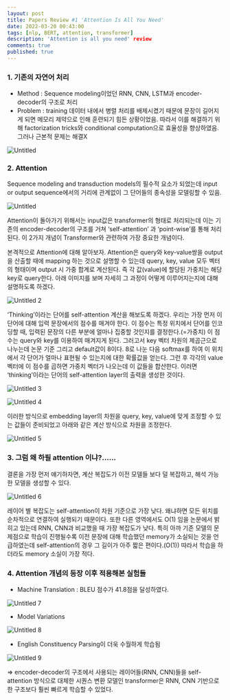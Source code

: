 ```yaml
---
layout: post
title: Papers Review #1 'Attention Is All You Need'
date: 2022-03-20 00:43:00
tags: [nlp, BERT, attention, transformer]
description: 'Attention is all you need' review
comments: true
published: true
---
```



### 1. 기존의 자연어 처리

- Method : Sequence modeling이었던 RNN, CNN, LSTM과 encoder-decoder의 구조로 처리
- Problem : training 데이터 내에서 병렬 처리를 배제시켰기 때문에 문장이 길어지게 되면 메모리 제약으로 인해 훈련되기 힘든 상황이었음. 따라서 이를 해결하기 위해 factorization tricks와 conditional computation으로 효율성을 향상하였음. 그러나 근본적 문제는 해결X

![Untitled](https://user-images.githubusercontent.com/94058241/159128091-a1d267bc-407e-4b42-8460-2e161367c7d3.png)

### 2. Attention

Sequence modeling and transduction models의 필수적 요소가 되었는데 input or output sequence에서의 거리에 관계없이 그 단어들의 종속성을 모델링할 수 있음.

![Untitled](https://user-images.githubusercontent.com/94058241/159128010-626bc9c3-932e-4cf5-84d4-482d4b8d64f6.png)

Attention이 돌아가기 위해서는 input값은 transformer의 형태로 처리되는데 이는 기존의 encoder-decoder의 구조를 거쳐 ‘self-attention’ 과 ‘point-wise’를 통해 처리된다. 이 2가지 개념이 Transformer와 관련하여 가장 중요한 개념이다.

본격적으로 Attention에 대해 알아보자.
Attention은 query와 key-value쌍을 output을 산출할 때에 mapping 하는 것으로 설명할 수 있는데 query, key, value 모두 벡터의 형태이며 output 시 가중 합계로 계산된다. 즉 각 값(value)에 할당된 가중치는 해당 key로 query한다. 아래 이미지를 보며 자세히 그 과정이 어떻게 이루어지는지에 대해 설명하도록 하겠다.

![Untitled 2](https://user-images.githubusercontent.com/94058241/159128027-16b69a26-0f08-4659-aa45-38951ef8854a.png)

‘Thinking’이라는 단어를 self-attention 계산을 해보도록 하겠다. 우리는 가장 먼저 이 단어에 대해 입력 문장에서의 점수를 매겨야 한다. 이 점수는 특정 위치에서 단어를 인코딩할 때, 입력된 문장의 다른 부분에 얼마나 집중할 것인지를 결정한다.(=가중치) 이 점수는 query와 key를 이용하여 매겨지게 된다. 그러고서 key 벡터 차원의 제곱근으로 나누는데 논문 기준 그리고 default값이 8이다. 8로 나눈 다음 softmax를 하여 이 위치에서 각 단어가 얼마나 표현될 수 있는지에 대한 확률값을 얻는다. 그런 후 각각의 value 벡터에 이 점수를 곱하면 가중치 벡터가 나오는데 이 값들을 합산한다. 이러면 ‘thinking’이라는 단어의 self-attention layer의 출력을 생성한 것이다.

![Untitled 3](https://user-images.githubusercontent.com/94058241/159128035-a27e321e-a0ba-4eab-b85d-4c06f9b87963.png)

![Untitled 4](https://user-images.githubusercontent.com/94058241/159128042-95b99fd2-cd1d-49f9-9c9a-f0452570cde2.png)

이러한 방식으로 embedding layer의 차원을 query, key, value에 맞게 조정할 수 있는 값들이 준비되었고 아래와 같은 계산 방식으로 차원을 조정한다.

![Untitled 5](https://user-images.githubusercontent.com/94058241/159128046-5ecd733c-b3b8-4cdd-b1bc-f7a33793f177.png)

### 3. 그럼 왜 하필 attention 이냐?......

결론을 가장 먼저 얘기하자면, 계산 복잡도가 이전 모델들 보다 덜 복잡하고, 해석 가능한 모델을 생성할 수 있다.

![Untitled 6](https://user-images.githubusercontent.com/94058241/159128052-cbcd968d-735b-4606-8dfa-e595c7dd206e.png)

레이어 별 복잡도는 self-attention이 차원 기준으로 가장 낮다. 왜냐하면 모든 위치를 순차적으로 연결하여 실행되기 때문이다.
또한 다른 영역에서도 O(1) 임을 논문에서 밝히고 있는데 RNN, CNN과 비교했을 때 가장 복잡도가 낮다. 특히 아까 기존 모델의 문제점으로 학습이 진행될수록 이전 문장에 대해 학습했던 memory가 소실되는 것을 언급하였는데 self-attention의 경우 그 길이가 아주 짧은 편이다.(O(1)) 따라서 학습을 하더라도 memory 소실이 가장 적다.

### 4. Attention 개념의 등장 이후 적용해본 실험들

- Machine Translation : BLEU 점수가 41.8점을 달성하였다.

![Untitled 7](https://user-images.githubusercontent.com/94058241/159128059-5ad5686f-7c51-4031-aaee-9937990d2365.png)

- Model Variations

![Untitled 8](https://user-images.githubusercontent.com/94058241/159128067-08f583b5-8180-44c2-ab95-a4aeb3b7930c.png)

- English Constituency Parsing이 더욱 수월하게 학습됨

![Untitled 9](https://user-images.githubusercontent.com/94058241/159128083-101ce21d-d1ee-4914-809c-f1a709d20cd0.png)

⇒ encoder-decoder의 구조에서 사용되는 레이어들(RNN, CNN)들을 self-attention 방식으로 대체한 시퀀스 변환 모델인 transformer은 RNN, CNN 기반으로 한 구조보다 훨씬 빠르게 학습할 수 있었다.
